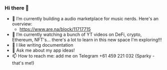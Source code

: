 ### Hi there 👋

- 🔭 I’m currently building a audio marketplace for music nerds. Here's an overview:
  - https://www.are.na/block/11717715
- 🌱 I’m currently watching a bunch of YT videos on DeFi, crypto, Ethereum, NFT's... there's a lot to learn in this new space I'm exploring!!!
- 👯 I like writing documentation
- 💬 Ask me about my app ideas!
- 📫 How to reach me: add me on Telegram +61 459 221 032 (Sparky - that's me!)
